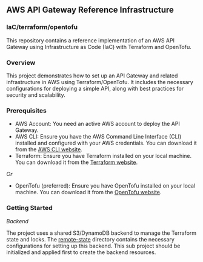 ## AWS API Gateway Reference Infrastructure ##
### IaC/terraform/opentofu ###
This repository contains a reference implementation of an AWS API Gateway using Infrastructure as Code (IaC) with Terraform and OpenTofu.

### Overview ###
This project demonstrates how to set up an API Gateway and related infrastructure in AWS using Terraform/OpenTofu. It includes the necessary configurations for deploying a simple API, along with best practices for security and scalability.
### Prerequisites ###
- AWS Account: You need an active AWS account to deploy the API Gateway.
- AWS CLI: Ensure you have the AWS Command Line Interface (CLI) installed and configured with your AWS credentials. You can download it from the [AWS CLI website](https://aws.amazon.com/cli/).
- Terraform: Ensure you have Terraform installed on your local machine. You can download it from the [Terraform website](https://www.terraform.io/downloads.html).

 *Or*

- OpenTofu (preferred): Ensure you have OpenTofu installed on your local machine. You can download it from the [OpenTofu website](https://opentofu.org/download.html).

### Getting Started ###

*Backend*

The project uses a shared S3/DynamoDB backend to manage the Terraform state and locks. The [remote-state](./remote-state/README.md) directory contains the necessary configurations for setting up this backend. This sub project should be initialized and applied first to create the backend resources.
